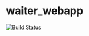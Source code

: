 # waiter_webapp
[![Build Status](https://travis-ci.com/JodyFortuin/waiter_webapp.svg?branch=main)](https://travis-ci.com/JodyFortuin/waiter_webapp)
